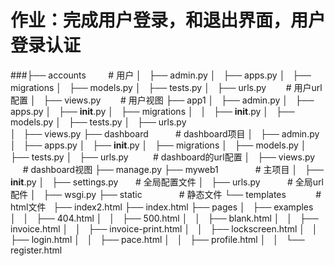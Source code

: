 # 作业：完成用户登录，和退出界面，用户登录认证


###├── accounts          # 用户
│   ├── admin.py
│   ├── apps.py
│   ├── migrations
│   ├── models.py
│   ├── tests.py
│   ├── urls.py        # 用户url配置
│   ├── views.py        # 用户视图
├── app1
│   ├── admin.py
│   ├── apps.py
│   ├── __init__.py
│   ├── migrations
│   │   ├── __init__.py
│   ├── models.py
│   ├── tests.py
│   ├── urls.py        
│   ├── views.py
├── dashboard           # dashboard项目
│   ├── admin.py
│   ├── apps.py
│   ├── __init__.py
│   ├── migrations
│   ├── models.py
│   ├── tests.py
│   ├── urls.py          # dashboard的url配置
│   ├── views.py          # dashboard视图
├── manage.py
├── myweb1                # 主项目
│   ├── __init__.py
│   ├── settings.py       # 全局配置文件
│   ├── urls.py           # 全局url配件
│   ├── wsgi.py
├── static               # 静态文件
└── templates            # html文件
    ├── index2.html
    ├── index.html
    ├── pages
    │   ├── examples
    │   │   ├── 404.html
    │   │   ├── 500.html
    │   │   ├── blank.html
    │   │   ├── invoice.html
    │   │   ├── invoice-print.html
    │   │   ├── lockscreen.html
    │   │   ├── login.html
    │   │   ├── pace.html
    │   │   ├── profile.html
    │   │   └── register.html
  
